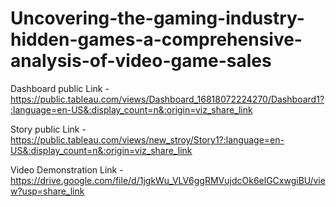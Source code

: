 # Uncovering-the-gaming-industry-hidden-games-a-comprehensive-analysis-of-video-game-sales


Dashboard public Link - https://public.tableau.com/views/Dashboard_16818072224270/Dashboard1?:language=en-US&:display_count=n&:origin=viz_share_link

Story public Link - https://public.tableau.com/views/new_stroy/Story1?:language=en-US&:display_count=n&:origin=viz_share_link

Video Demonstration Link - https://drive.google.com/file/d/1jgkWu_VLV6ggRMVujdcOk6elGCxwgiBU/view?usp=share_link
